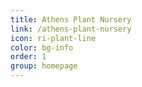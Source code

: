 ```yaml
---
title: Athens Plant Nursery
link: /athens-plant-nursery
icon: ri-plant-line
color: bg-info
order: 1
group: homepage
---
```


